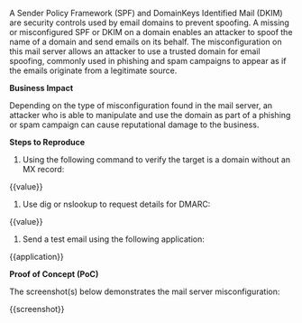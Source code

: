 A Sender Policy Framework (SPF) and DomainKeys Identified Mail (DKIM) are security controls used by email domains to prevent spoofing. A missing or misconfigured SPF or DKIM on a domain enables an attacker to spoof the name of a domain and send emails on its behalf. The misconfiguration on this mail server allows an attacker to use a trusted domain for email spoofing, commonly used in phishing and spam campaigns to appear as if the emails originate from a legitimate source.

**Business Impact**

Depending on the type of misconfiguration found in the mail server, an attacker who is able to  manipulate and use the domain as part of a phishing or spam campaign can cause reputational damage to the business.

**Steps to Reproduce**

1. Using the following command to verify the target is a domain without an MX record:

{{value}}

1. Use dig or nslookup to request details for DMARC:

{{value}}

1. Send a test email using the following application:

{{application}}

**Proof of Concept (PoC)**

The screenshot(s) below demonstrates the mail server misconfiguration:

{{screenshot}}
